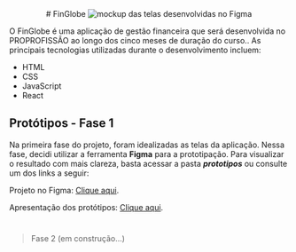 <div align="center"> 
# FinGlobe
<img src="./imagens/mockup.png" alt="mockup das telas desenvolvidas no Figma">
</div>

O FinGlobe é uma aplicação de gestão financeira que será desenvolvida no PROPROFISSÃO ao longo dos cinco meses de duração do curso.. As principais tecnologias utilizadas durante o desenvolvimento incluem:
* HTML
* CSS
* JavaScript
* React

## Protótipos - Fase 1
Na primeira fase do projeto, foram idealizadas as telas da aplicação. Nessa fase, decidi utilizar a ferramenta **Figma** para a prototipação. Para visualizar o resultado com mais clareza, basta acessar a pasta _**prototipos**_ ou consulte um dos links a seguir:

Projeto no Figma: [Clique aqui](https://www.figma.com/design/bMctDAtO2mpg4P6Tnu9Jle/FinGlobe?node-id=0-1&t=4dZs1JaKiOsUOADk-1).

Apresentação dos protótipos: [Clique aqui](https://www.figma.com/proto/bMctDAtO2mpg4P6Tnu9Jle/FinGlobe?node-id=0-1&t=4dZs1JaKiOsUOADk-1).

#
>Fase 2 (em construção...)